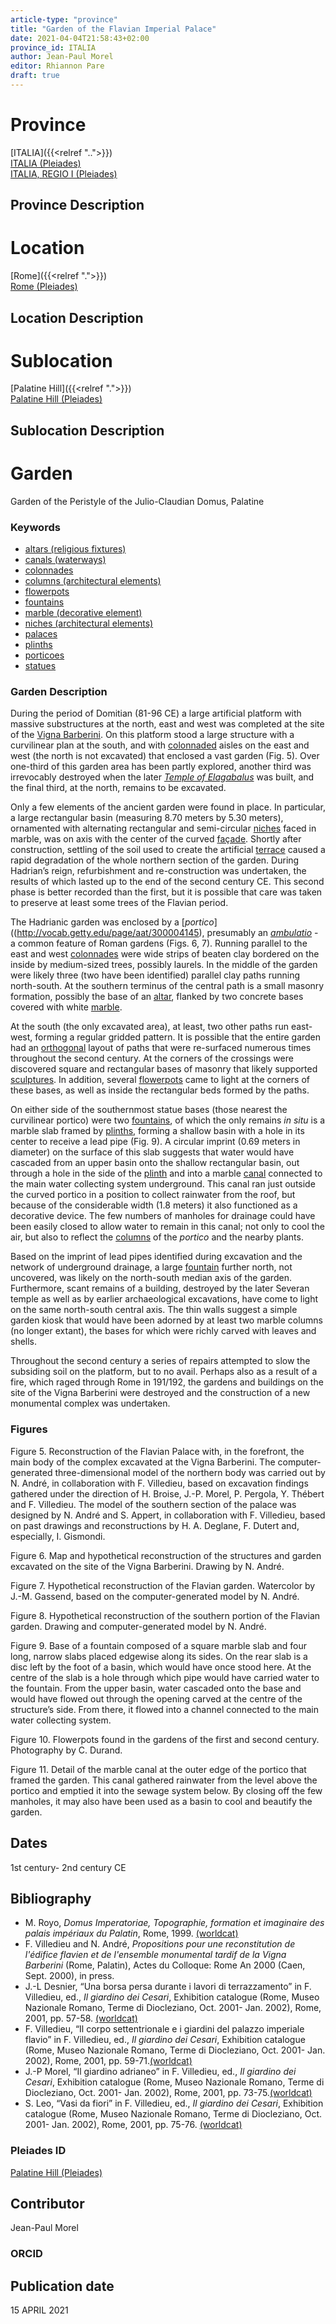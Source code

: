 ```yaml
---
article-type: "province"
title: "Garden of the Flavian Imperial Palace"
date: 2021-04-04T21:58:43+02:00
province_id: ITALIA
author: Jean-Paul Morel
editor: Rhiannon Pare
draft: true
---
```


# Province

[ITALIA]({{<relref "..">}})\
[ITALIA (Pleiades)](https://pleiades.stoa.org/places/1052)\
[ITALIA, REGIO I (Pleiades)](https://pleiades.stoa.org/places/441075550)

## Province Description

<!-- LEAVE THIS BLANK FOR NOW -->

# Location

[Rome]({{<relref ".">}}) \
[Rome (Pleiades)](https://pleiades.stoa.org/places/423025)

## Location Description

<!-- LEAVE THIS BLANK FOR NOW -->

# Sublocation

[Palatine Hill]({{<relref ".">}}) \
[Palatine Hill (Pleiades)](https://pleiades.stoa.org/places/971691208)


## Sublocation Description

<!-- DESCRIPTION -->

# Garden

Garden of the Peristyle of the Julio-Claudian Domus, Palatine

### Keywords

- [altars (religious fixtures)](http://vocab.getty.edu/page/aat/300003725)
- [canals (waterways)](http://vocab.getty.edu/page/aat/300006075)
- [colonnades](http://vocab.getty.edu/page/aat/300002613)
- [columns (architectural elements)](http://vocab.getty.edu/page/aat/300001571)
- [flowerpots](http://vocab.getty.edu/page/aat/300194749)
- [fountains](http://vocab.getty.edu/page/aat/300006179)
- [marble (decorative element)](http://vocab.getty.edu/page/aat/300011443)
- [niches (architectural elements)](http://vocab.getty.edu/page/aat/300002704)
- [palaces](http://vocab.getty.edu/page/aat/300005734)
- [plinths](http://vocab.getty.edu/page/aat/300001749)
- [porticoes](http://vocab.getty.edu/page/aat/300004145)
- [statues](http://vocab.getty.edu/page/aat/300047600)

### Garden Description

During the period of Domitian (81-96 CE) a large artificial platform with massive substructures at the north, east and west was completed at the site of the [Vigna Barberini](https://it.wikipedia.org/wiki/Vigna_Barberini). On this platform stood a large structure with a curvilinear plan at the south, and with [colonnaded](http://vocab.getty.edu/page/aat/300002613) aisles on the east and west (the north is not excavated) that enclosed a vast garden (Fig. 5).  Over one-third of this garden area has been partly explored, another third was irrevocably destroyed when the later [*Temple of Elagabalus*](https://en.wikipedia.org/wiki/Elagabalium) was built, and the final third, at the north, remains to be excavated.

Only a few elements of the ancient garden were found in place.  In particular, a large rectangular basin (measuring 8.70 meters by 5.30 meters), ornamented with alternating rectangular and semi-circular [niches](http://vocab.getty.edu/page/aat/300002704) faced in marble, was on axis with the center of the curved [façade](http://vocab.getty.edu/page/aat/300002526).  Shortly after construction, settling of the soil used to create the artificial [terrace](http://vocab.getty.edu/page/aat/300004182) caused a rapid degradation of the whole northern section of the garden. During Hadrian’s reign, refurbishment and re-construction was undertaken, the results of which lasted up to the end of the second century CE. This second phase is better recorded than the first, but it is possible that care was taken to preserve at least some trees of the Flavian period.

The Hadrianic garden was enclosed by a [*portico*]((http://vocab.getty.edu/page/aat/300004145), presumably an [*ambulatio*](https://en.wiktionary.org/wiki/ambulatio) - a common feature of Roman gardens (Figs. 6, 7).  Running parallel to the east and west [colonnades](http://vocab.getty.edu/page/aat/300002613) were wide strips of beaten clay bordered on the inside by medium-sized trees, possibly laurels.  In the middle of the garden were likely three (two have been identified) parallel clay paths running north-south. At the southern terminus of the central path is a small masonry formation, possibly the base of an [altar](http://vocab.getty.edu/page/aat/300003725), flanked by two concrete bases covered with white [marble](http://vocab.getty.edu/page/aat/300011443).

At the south (the only excavated area), at least, two other paths run east-west, forming a regular gridded pattern. It is possible that the entire garden had an [orthogonal](https://www.designingbuildings.co.uk/wiki/Orthogonal_plan) layout of paths that were re-surfaced numerous times throughout the second century. At the corners of the crossings were discovered square and rectangular bases of masonry that likely supported [sculptures](http://vocab.getty.edu/page/aat/300047600). In addition, several [flowerpots](http://vocab.getty.edu/page/aat/300194749) came to light at the corners of these bases, as well as inside the rectangular beds formed by the paths.

On either side of the southernmost statue bases (those nearest the curvilinear portico) were two [fountains](http://vocab.getty.edu/page/aat/300006179), of which the only remains *in situ* is a marble slab framed by [plinths](http://vocab.getty.edu/page/aat/300001749), forming a shallow basin with a hole in its center to receive a lead pipe (Fig. 9). A circular imprint (0.69 meters in diameter) on the surface of this slab suggests that water would have cascaded from an upper basin onto the shallow rectangular basin, out through a hole in the side of the [plinth](http://vocab.getty.edu/page/aat/300001749) and into a marble [canal](http://vocab.getty.edu/page/aat/300006075) connected to the main water collecting system underground. This canal ran just outside the curved portico in a position to collect rainwater from the roof, but because of the considerable width (1.8 meters) it also functioned as a decorative device. The few numbers of manholes for drainage could have been easily closed to allow water to remain in this canal; not only to cool the air, but also to reflect the [columns](http://vocab.getty.edu/page/aat/300001571) of the *portico* and the nearby plants.   

Based on the imprint of lead pipes identified during excavation and the network of underground drainage, a large [fountain](http://vocab.getty.edu/page/aat/300006179) further north, not uncovered, was likely on the north-south median axis of the garden. Furthermore, scant remains of a building, destroyed by the later Severan temple as well as by earlier archaeological excavations, have come to light on the same north-south central axis.  The thin walls suggest a simple garden kiosk that would have been adorned by at least two marble columns (no longer extant), the bases for which were richly carved with leaves and shells.

Throughout the second century a series of repairs attempted to slow the subsiding soil on the platform, but to no avail. Perhaps also as a result of a fire, which raged through Rome in 191/192, the gardens and buildings on the site of the Vigna Barberini were destroyed and the construction of a new monumental complex was undertaken.

### Figures

Figure 5. Reconstruction of the Flavian Palace with, in the forefront, the main body of the complex excavated at the Vigna Barberini. The computer-generated three-dimensional model of the northern body was carried out by N. André, in collaboration with F. Villedieu, based on excavation findings gathered under the direction of H. Broise, J.-P. Morel, P. Pergola, Y. Thébert and F. Villedieu. The model of the southern section of the palace was designed by N. André and S. Appert, in collaboration with F. Villedieu, based on past drawings and reconstructions by H. A. Deglane, F. Dutert and, especially, I. Gismondi.

Figure 6. Map and hypothetical reconstruction of the structures and garden excavated on the site of the Vigna Barberini. Drawing by N. André.

Figure 7. Hypothetical reconstruction of the Flavian garden. Watercolor by J.-M. Gassend, based on the computer-generated model by N. André.

Figure 8. Hypothetical reconstruction of the southern portion of the Flavian garden. Drawing and computer-generated model by N. André.

Figure 9. Base of a fountain composed of a square marble slab and four long, narrow slabs placed edgewise along its sides. On the rear slab is a disc left by the foot of a basin, which would have once stood here. At the centre of the slab is a hole through which pipe would have carried water to the fountain. From the upper basin, water cascaded onto the base and would have flowed out through the opening carved at the centre of the structure’s side. From there, it flowed into a channel connected to the main water collecting system.

Figure 10.  Flowerpots found in the gardens of the first and second century.  Photography by C. Durand.

Figure 11. Detail of the marble canal at the outer edge of the portico that framed the garden. This canal gathered rainwater from the level above the portico and emptied it into the sewage system below. By closing off the few manholes, it may also have been used as a basin to cool and beautify the garden.

## Dates
1st century- 2nd century CE

## Bibliography

* M. Royo, *Domus Imperatoriae, Topographie, formation et imaginaire des palais impériaux du Palatin*, Rome, 1999. [(worldcat)](http://www.worldcat.org/oclc/907608488)
* F. Villedieu and N. André, *Propositions pour une reconstitution de l'édifice flavien et de l'ensemble monumental tardif de la Vigna Barberini* (Rome, Palatin), Actes du Colloque: Rome An 2000 (Caen, Sept. 2000), in press.
* J.-L Desnier, “Una borsa persa durante i lavori di terrazzamento” in F. Villedieu, ed.,  *Il giardino dei Cesari*, Exhibition catalogue (Rome, Museo Nazionale Romano, Terme di Diocleziano, Oct. 2001- Jan. 2002), Rome, 2001, pp. 57-58. [(worldcat)](http://www.worldcat.org/oclc/5894435382)
* F. Villedieu,  “Il corpo settentrionale e i giardini del palazzo imperiale flavio” in F. Villedieu, ed.,  *Il giardino dei Cesari*, Exhibition catalogue (Rome, Museo Nazionale Romano, Terme di Diocleziano, Oct. 2001- Jan. 2002), Rome, 2001, pp. 59-71.[(worldcat)](http://www.worldcat.org/oclc/5894435382)
* J.-P Morel, “Il giardino adrianeo” in F. Villedieu, ed.,  *Il giardino dei Cesari*, Exhibition catalogue (Rome, Museo Nazionale Romano, Terme di Diocleziano, Oct. 2001- Jan. 2002), Rome, 2001, pp. 73-75.[(worldcat)](http://www.worldcat.org/oclc/5894435382)
* S. Leo, “Vasi da fiori” in F. Villedieu, ed., *Il giardino dei Cesari*, Exhibition catalogue (Rome, Museo Nazionale Romano, Terme di Diocleziano, Oct. 2001- Jan. 2002), Rome, 2001, pp. 75-76. [(worldcat)](http://www.worldcat.org/oclc/5894435382)

### Pleiades ID

[Palatine Hill (Pleiades)](https://pleiades.stoa.org/places/971691208)

## Contributor

Jean-Paul Morel

### ORCID

## Publication date
 15 APRIL 2021
